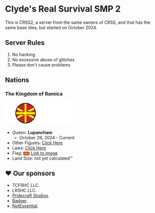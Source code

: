 # Clyde's Real Survival SMP 2

This is CRSS2, a server from the same owners of CRSS, and that has the same base idea, but started on October 2024.

## Server Rules

1. No hacking
2. No excessive abuse of glitches
3. Please don't cause problems

## Nations

### The Kingdom of Ramica

<img width="220px" alt="Banner of KOR" src="./nations/Kingdom of Ramica/banner.svg">

- Queen: **Lupancham** 
  - October 28, 2024 - Current
- Other Figures: [Click Here](./nations/Kingdom%20of%20Ramica/figures.md)
- Laws: [Click Here](./nations/Kingdom%20of%20Ramica/laws.md)
- Flag: <img height="12px" alt="Flag of KOR" style="vertical-align: middle;" src="./nations/Kingdom of Ramica/flag.svg"> [Link to image](./nations/Kingdom%20of%20Ramica/flag.svg)
- Land Size: not yet calculated™

## ♥ Our sponsors

- TCFRHC LLC.
- LRSHC LLC.
- [Pridecraft Studios](https://pridecraft.gay).
- [Badger](https://badger.worldwidepixel.ca).
- [NotEssential](https://notessential.blurry.gay).